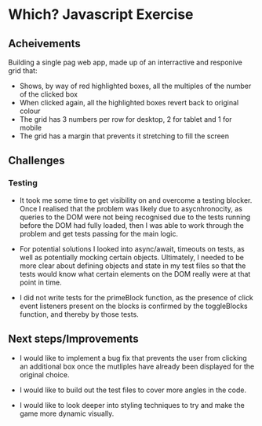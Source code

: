 # Which? Javascript Exercise


## Acheivements

Building a single pag web app, made up of an interractive and responive grid that:

* Shows, by way of red highlighted boxes, all the multiples of the number of the clicked box
* When clicked again, all the highlighted boxes revert back to original colour
* The grid has 3 numbers per row for desktop, 2 for tablet and 1 for mobile
* The grid has a margin that prevents it stretching to fill the screen 

## Challenges

### Testing 
* It took me some time to get visibility on and overcome a testing blocker. Once I realised that the problem was likely due to asycnhronocity, as queries to the DOM were not being recognised due to the tests running before the DOM had fully loaded, then I was able to work through the problem and get tests passing for the main logic.

* For potential solutions I looked into async/await, timeouts on tests, as well as potentially mocking certain objects. Ultimately, I needed to be more clear about defining objects and state in my test files so that the tests would know what certain elements on the DOM really were at that point in time.

* I did not write tests for the primeBlock function, as the presence of click event listeners present on the blocks is confirmed by the toggleBlocks function, and thereby by those tests.

## Next steps/Improvements

* I would like to implement a bug fix that prevents the user from clicking an additional box once the mutliples have already been displayed for the original choice. 

* I would like to build out the test files to cover more angles in the code.

* I would like to look deeper into styling techniques to try and make the game more dynamic visually.

